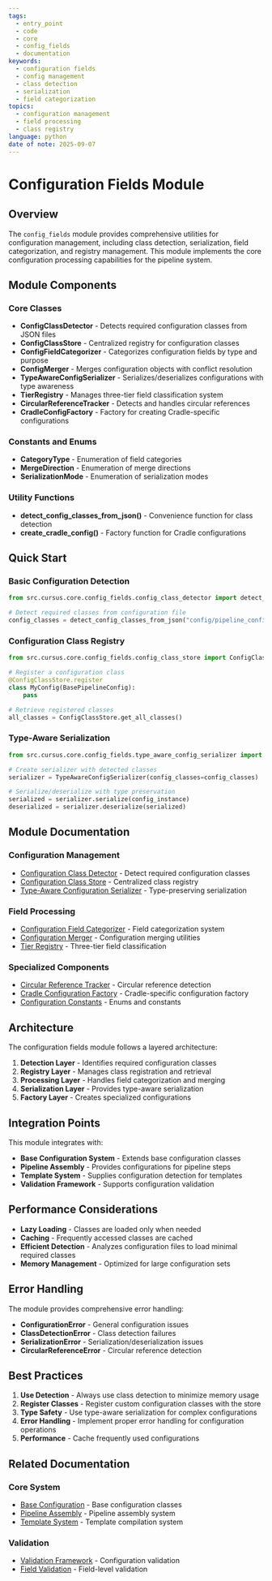 ```yaml
---
tags:
  - entry_point
  - code
  - core
  - config_fields
  - documentation
keywords:
  - configuration fields
  - config management
  - class detection
  - serialization
  - field categorization
topics:
  - configuration management
  - field processing
  - class registry
language: python
date of note: 2025-09-07
---
```


# Configuration Fields Module

## Overview

The `config_fields` module provides comprehensive utilities for configuration management, including class detection, serialization, field categorization, and registry management. This module implements the core configuration processing capabilities for the pipeline system.

## Module Components

### Core Classes
- **ConfigClassDetector** - Detects required configuration classes from JSON files
- **ConfigClassStore** - Centralized registry for configuration classes
- **ConfigFieldCategorizer** - Categorizes configuration fields by type and purpose
- **ConfigMerger** - Merges configuration objects with conflict resolution
- **TypeAwareConfigSerializer** - Serializes/deserializes configurations with type awareness
- **TierRegistry** - Manages three-tier field classification system
- **CircularReferenceTracker** - Detects and handles circular references
- **CradleConfigFactory** - Factory for creating Cradle-specific configurations

### Constants and Enums
- **CategoryType** - Enumeration of field categories
- **MergeDirection** - Enumeration of merge directions
- **SerializationMode** - Enumeration of serialization modes

### Utility Functions
- **detect_config_classes_from_json()** - Convenience function for class detection
- **create_cradle_config()** - Factory function for Cradle configurations

## Quick Start

### Basic Configuration Detection
```python
from src.cursus.core.config_fields.config_class_detector import detect_config_classes_from_json

# Detect required classes from configuration file
config_classes = detect_config_classes_from_json("config/pipeline_config.json")
```

### Configuration Class Registry
```python
from src.cursus.core.config_fields.config_class_store import ConfigClassStore

# Register a configuration class
@ConfigClassStore.register
class MyConfig(BasePipelineConfig):
    pass

# Retrieve registered classes
all_classes = ConfigClassStore.get_all_classes()
```

### Type-Aware Serialization
```python
from src.cursus.core.config_fields.type_aware_config_serializer import TypeAwareConfigSerializer

# Create serializer with detected classes
serializer = TypeAwareConfigSerializer(config_classes=config_classes)

# Serialize/deserialize with type preservation
serialized = serializer.serialize(config_instance)
deserialized = serializer.deserialize(serialized)
```

## Module Documentation

### Configuration Management
- [Configuration Class Detector](config_class_detector.md) - Detect required configuration classes
- [Configuration Class Store](config_class_store.md) - Centralized class registry
- [Type-Aware Configuration Serializer](type_aware_config_serializer.md) - Type-preserving serialization

### Field Processing
- [Configuration Field Categorizer](config_field_categorizer.md) - Field categorization system
- [Configuration Merger](config_merger.md) - Configuration merging utilities
- [Tier Registry](tier_registry.md) - Three-tier field classification

### Specialized Components
- [Circular Reference Tracker](circular_reference_tracker.md) - Circular reference detection
- [Cradle Configuration Factory](cradle_config_factory.md) - Cradle-specific configuration factory
- [Configuration Constants](constants.md) - Enums and constants

## Architecture

The configuration fields module follows a layered architecture:

1. **Detection Layer** - Identifies required configuration classes
2. **Registry Layer** - Manages class registration and retrieval
3. **Processing Layer** - Handles field categorization and merging
4. **Serialization Layer** - Provides type-aware serialization
5. **Factory Layer** - Creates specialized configurations

## Integration Points

This module integrates with:
- **Base Configuration System** - Extends base configuration classes
- **Pipeline Assembly** - Provides configurations for pipeline steps
- **Template System** - Supplies configuration detection for templates
- **Validation Framework** - Supports configuration validation

## Performance Considerations

- **Lazy Loading** - Classes are loaded only when needed
- **Caching** - Frequently accessed classes are cached
- **Efficient Detection** - Analyzes configuration files to load minimal required classes
- **Memory Management** - Optimized for large configuration sets

## Error Handling

The module provides comprehensive error handling:
- **ConfigurationError** - General configuration issues
- **ClassDetectionError** - Class detection failures
- **SerializationError** - Serialization/deserialization issues
- **CircularReferenceError** - Circular reference detection

## Best Practices

1. **Use Detection** - Always use class detection to minimize memory usage
2. **Register Classes** - Register custom configuration classes with the store
3. **Type Safety** - Use type-aware serialization for complex configurations
4. **Error Handling** - Implement proper error handling for configuration operations
5. **Performance** - Cache frequently used configurations

## Related Documentation

### Core System
- [Base Configuration](../base/config_base.md) - Base configuration classes
- [Pipeline Assembly](../assembler/README.md) - Pipeline assembly system
- [Template System](../compiler/README.md) - Template compilation system

### Validation
- [Validation Framework](../validation/README.md) - Configuration validation
- [Field Validation](../validation/field_validation.md) - Field-level validation

